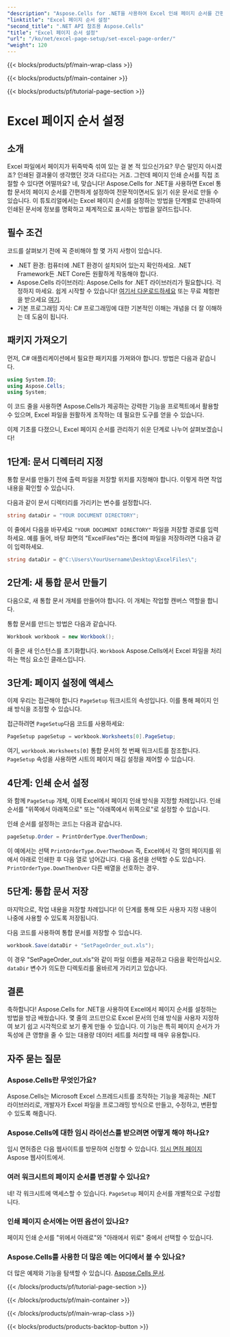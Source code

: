 ```yaml
---
"description": "Aspose.Cells for .NET을 사용하여 Excel 인쇄 페이지 순서를 간편하게 제어하세요. 이 단계별 가이드를 통해 워크플로를 사용자 지정하는 방법을 알아보세요."
"linktitle": "Excel 페이지 순서 설정"
"second_title": ".NET API 참조용 Aspose.Cells"
"title": "Excel 페이지 순서 설정"
"url": "/ko/net/excel-page-setup/set-excel-page-order/"
"weight": 120
---
```


{{< blocks/products/pf/main-wrap-class >}}

{{< blocks/products/pf/main-container >}}

{{< blocks/products/pf/tutorial-page-section >}}

# Excel 페이지 순서 설정

## 소개

Excel 파일에서 페이지가 뒤죽박죽 섞여 있는 걸 본 적 있으신가요? 무슨 말인지 아시겠죠? 인쇄된 결과물이 생각했던 것과 다르다는 거죠. 그런데 페이지 인쇄 순서를 직접 조절할 수 있다면 어떨까요? 네, 맞습니다! Aspose.Cells for .NET을 사용하면 Excel 통합 문서의 페이지 순서를 간편하게 설정하여 전문적이면서도 읽기 쉬운 문서로 만들 수 있습니다. 이 튜토리얼에서는 Excel 페이지 순서를 설정하는 방법을 단계별로 안내하여 인쇄된 문서에 정보를 명확하고 체계적으로 표시하는 방법을 알려드립니다.

## 필수 조건

코드를 살펴보기 전에 꼭 준비해야 할 몇 가지 사항이 있습니다.

- .NET 환경: 컴퓨터에 .NET 환경이 설치되어 있는지 확인하세요. .NET Framework든 .NET Core든 원활하게 작동해야 합니다.
- Aspose.Cells 라이브러리: Aspose.Cells for .NET 라이브러리가 필요합니다. 걱정하지 마세요. 쉽게 시작할 수 있습니다! [여기서 다운로드하세요](https://releases.aspose.com/cells/net/) 또는 무료 체험판을 받으세요 [여기](https://releases.aspose.com/).
- 기본 프로그래밍 지식: C# 프로그래밍에 대한 기본적인 이해는 개념을 더 잘 이해하는 데 도움이 됩니다.

## 패키지 가져오기

먼저, C# 애플리케이션에서 필요한 패키지를 가져와야 합니다. 방법은 다음과 같습니다.

```csharp
using System.IO;
using Aspose.Cells;
using System;
```

이 코드 줄을 사용하면 Aspose.Cells가 제공하는 강력한 기능을 프로젝트에서 활용할 수 있으며, Excel 파일을 원활하게 조작하는 데 필요한 도구를 얻을 수 있습니다.

이제 기초를 다졌으니, Excel 페이지 순서를 관리하기 쉬운 단계로 나누어 살펴보겠습니다!

## 1단계: 문서 디렉터리 지정

통합 문서를 만들기 전에 출력 파일을 저장할 위치를 지정해야 합니다. 이렇게 하면 작업 내용을 확인할 수 있습니다. 

다음과 같이 문서 디렉터리를 가리키는 변수를 설정합니다.

```csharp
string dataDir = "YOUR DOCUMENT DIRECTORY";
```

이 줄에서 다음을 바꾸세요 `"YOUR DOCUMENT DIRECTORY"` 파일을 저장할 경로를 입력하세요. 예를 들어, 바탕 화면의 "ExcelFiles"라는 폴더에 파일을 저장하려면 다음과 같이 입력하세요.

```csharp
string dataDir = @"C:\Users\YourUsername\Desktop\ExcelFiles\";
```

## 2단계: 새 통합 문서 만들기


다음으로, 새 통합 문서 개체를 만들어야 합니다. 이 개체는 작업할 캔버스 역할을 합니다.

통합 문서를 만드는 방법은 다음과 같습니다.

```csharp
Workbook workbook = new Workbook();
```

이 줄은 새 인스턴스를 초기화합니다. `Workbook` Aspose.Cells에서 Excel 파일을 처리하는 핵심 요소인 클래스입니다.

## 3단계: 페이지 설정에 액세스


이제 우리는 접근해야 합니다 `PageSetup` 워크시트의 속성입니다. 이를 통해 페이지 인쇄 방식을 조정할 수 있습니다.

접근하려면 `PageSetup`다음 코드를 사용하세요:

```csharp
PageSetup pageSetup = workbook.Worksheets[0].PageSetup;
```

여기, `workbook.Worksheets[0]` 통합 문서의 첫 번째 워크시트를 참조합니다. `PageSetup` 속성을 사용하면 시트의 페이지 매김 설정을 제어할 수 있습니다.

## 4단계: 인쇄 순서 설정


와 함께 `PageSetup` 개체, 이제 Excel에서 페이지 인쇄 방식을 지정할 차례입니다. 인쇄 순서를 "위쪽에서 아래쪽으로" 또는 "아래쪽에서 위쪽으로"로 설정할 수 있습니다.

인쇄 순서를 설정하는 코드는 다음과 같습니다.

```csharp
pageSetup.Order = PrintOrderType.OverThenDown;
```

이 예에서는 선택 `PrintOrderType.OverThenDown` 즉, Excel에서 각 열의 페이지를 위에서 아래로 인쇄한 후 다음 열로 넘어갑니다. 다음 옵션을 선택할 수도 있습니다. `PrintOrderType.DownThenOver` 다른 배열을 선호하는 경우.

## 5단계: 통합 문서 저장


마지막으로, 작업 내용을 저장할 차례입니다! 이 단계를 통해 모든 사용자 지정 내용이 나중에 사용할 수 있도록 저장됩니다.

다음 코드를 사용하여 통합 문서를 저장할 수 있습니다.

```csharp
workbook.Save(dataDir + "SetPageOrder_out.xls");
```

이 경우 "SetPageOrder_out.xls"와 같이 파일 이름을 제공하고 다음을 확인하십시오. `dataDir` 변수가 의도한 디렉토리를 올바르게 가리키고 있습니다.

## 결론

축하합니다! Aspose.Cells for .NET을 사용하여 Excel에서 페이지 순서를 설정하는 방법을 방금 배웠습니다. 몇 줄의 코드만으로 Excel 문서의 인쇄 방식을 사용자 지정하여 보기 쉽고 시각적으로 보기 좋게 만들 수 있습니다. 이 기능은 특히 페이지 순서가 가독성에 큰 영향을 줄 수 있는 대용량 데이터 세트를 처리할 때 매우 유용합니다. 

## 자주 묻는 질문

### Aspose.Cells란 무엇인가요?
Aspose.Cells는 Microsoft Excel 스프레드시트를 조작하는 기능을 제공하는 .NET 라이브러리로, 개발자가 Excel 파일을 프로그래밍 방식으로 만들고, 수정하고, 변환할 수 있도록 해줍니다.

### Aspose.Cells에 대한 임시 라이선스를 받으려면 어떻게 해야 하나요?
임시 면허증은 다음 웹사이트를 방문하여 신청할 수 있습니다. [임시 면허 페이지](https://purchase.aspose.com/temporary-license/) Aspose 웹사이트에서.

### 여러 워크시트의 페이지 순서를 변경할 수 있나요?
네! 각 워크시트에 액세스할 수 있습니다. `PageSetup` 페이지 순서를 개별적으로 구성합니다.

### 인쇄 페이지 순서에는 어떤 옵션이 있나요?
페이지 인쇄 순서를 "위에서 아래로"와 "아래에서 위로" 중에서 선택할 수 있습니다.

### Aspose.Cells를 사용한 더 많은 예는 어디에서 볼 수 있나요?
더 많은 예제와 기능을 탐색할 수 있습니다. [Aspose.Cells 문서](https://reference.aspose.com/cells/net/).

{{< /blocks/products/pf/tutorial-page-section >}}

{{< /blocks/products/pf/main-container >}}

{{< /blocks/products/pf/main-wrap-class >}}

{{< blocks/products/products-backtop-button >}}